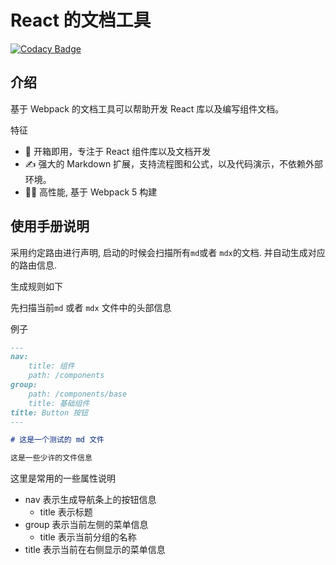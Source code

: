 # React 的文档工具

[![Codacy Badge](https://api.codacy.com/project/badge/Grade/b4cae52220c4433a8d8b813cf50433ad)](https://app.codacy.com/gh/free-kits/doc?utm_source=github.com&utm_medium=referral&utm_content=free-kits/doc&utm_campaign=Badge_Grade)

## 介绍

基于 Webpack 的文档工具可以帮助开发 React 库以及编写组件文档。

特征

-   🌈 开箱即用，专注于 React 组件库以及文档开发
-   ✍ 强大的 Markdown 扩展，支持流程图和公式，以及代码演示，不依赖外部环境。
-   🐱‍🏍 高性能, 基于 Webpack 5 构建

## 使用手册说明

采用约定路由进行声明, 启动的时候会扫描所有`md`或者 `mdx`的文档. 并自动生成对应的路由信息.

生成规则如下

先扫描当前`md` 或者 `mdx` 文件中的头部信息

例子

```md
---
nav:
    title: 组件
    path: /components
group:
    path: /components/base
    title: 基础组件
title: Button 按钮
---

# 这是一个测试的 md 文件

这是一些少许的文件信息
```

这里是常用的一些属性说明

-   nav 表示生成导航条上的按钮信息
    -   title 表示标题
-   group 表示当前左侧的菜单信息
    -   title 表示当前分组的名称
-   title 表示当前在右侧显示的菜单信息
